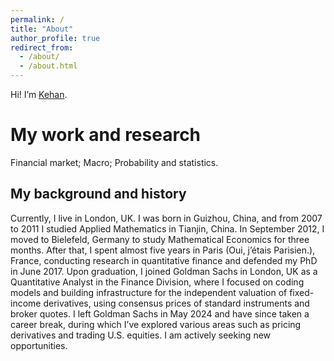 ```yaml
---
permalink: /
title: "About"
author_profile: true
redirect_from: 
  - /about/
  - /about.html
---
```

Hi! I’m [Kehan](https://www.linkedin.com/in/kehanli/).

My work and research
======
Financial market; Macro; Probability and statistics.

My background and history
------
Currently, I live in London, UK. I was born in Guizhou, China, and from 2007 to 2011 I studied Applied Mathematics in Tianjin, China. In September 2012, I moved to Bielefeld, Germany to study Mathematical Economics for three months. After that, I spent almost five years in Paris (Oui, j’étais Parisien.), France, conducting research in quantitative finance and defended my PhD in June 2017. Upon graduation, I joined Goldman Sachs in London, UK as a Quantitative Analyst in the Finance Division, where I focused on coding models and building infrastructure for the independent valuation of fixed-income derivatives, using consensus prices of standard instruments and broker quotes. I left Goldman Sachs in May 2024 and have since taken a career break, during which I’ve explored various areas such as pricing derivatives and trading U.S. equities. I am actively seeking new opportunities.
